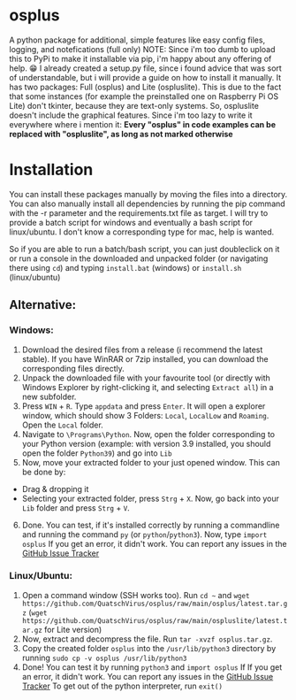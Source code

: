 # osplus
A python package for additional, simple features like easy config files, logging, and notefications (full only)
NOTE: Since i'm too dumb to upload this to PyPi to make it installable via pip, i'm happy about any offering of help. 😁 I already created a setup.py file, since i found advice that was sort of understandable, but i will provide a guide on how to install it manually.
It has two packages: Full (osplus) and Lite (ospluslite). This is due to the fact that some instances (for example the preinstalled one on Raspberry Pi OS Lite) don't tkinter, because they are text-only systems. So, ospluslite doesn't include the graphical features. Since i'm too lazy to write it everywhere where i mention it: **Every "osplus" in code examples can be replaced with "ospluslite", as long as not marked otherwise**

# Installation
You can install these packages manually by moving the files into a directory. You can also manually install all dependencies by running the pip command with the -r parameter and the requirements.txt file as target. I will try to provide a batch script for windows and eventually a bash script for linux/ubuntu. I don't know a corresponding type for mac, help is wanted.

So if you are able to run a batch/bash script, you can just doubleclick on it or run a console in the downloaded and unpacked folder (or navigating there using `cd`) and typing `install.bat` (windows) or `install.sh` (linux/ubuntu)

## Alternative:
### Windows:
1. Download the desired files from a release (i recommend the latest stable). If you have WinRAR or 7zip installed, you can download the corresponding files directly.
2. Unpack the downloaded file with your favourite tool (or directly with Windows Explorer by right-clicking it, and selecting `Extract all`) in a new subfolder.
3. Press `WIN` + `R`. Type `appdata` and press `Enter`. It will open a explorer window, which should show 3 Folders: `Local`, `LocalLow` and `Roaming`. Open the `Local` folder.
4. Navigate to `\Programs\Python`. Now, open the folder corresponding to your Python version (example: with version 3.9 installed, you should open the folder `Python39`) and go into `Lib`
5. Now, move your extracted folder to your just opened window. This can be done by:
  - Drag & dropping it
  - Selecting your extracted folder, press `Strg` + `X`. Now, go back into your `Lib` folder and press `Strg` + `V`.
6. Done. You can test, if it's installed correctly by running a commandline and running the command `py` (or `python`/`python3`). Now, type `import osplus`
If you get an error, it didn't work. You can report any issues in the [GitHub Issue Tracker](https://github.com/QuatschVirus/osplus/issues)

### Linux/Ubuntu:
1. Open a command window (SSH works too). Run `cd ~` and `wget https://github.com/QuatschVirus/osplus/raw/main/osplus/latest.tar.gz` (`wget https://github.com/QuatschVirus/osplus/raw/main/ospluslite/latest.tar.gz` for Lite version)
2. Now, extract and decompress the file. Run `tar -xvzf osplus.tar.gz`.
3. Copy the created folder `osplus` into the `/usr/lib/python3` directory by running `sudo cp -v osplus /usr/lib/python3`
4. Done! You can test it by running `python3` and `import osplus`
If If you get an error, it didn't work. You can report any issues in the [GitHub Issue Tracker](https://github.com/QuatschVirus/osplus/issues)
To get out of the python interpreter, run `exit()`
